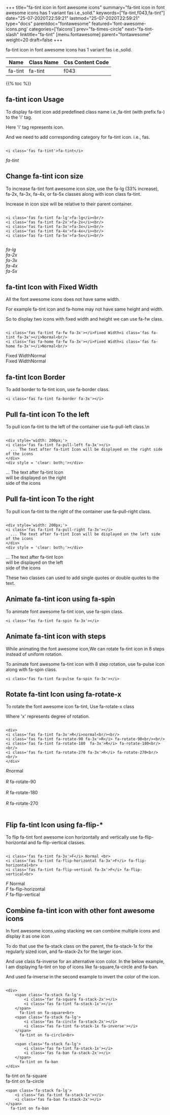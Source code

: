 +++
title="fa-tint icon in font awesome icons"
summary="fa-tint icon in font awesome icons has 1 variant fas i.e.,solid."
keywords=["fa-tint,f043,fa-tint"]
date="25-07-2020T22:59:21"
lastmod="25-07-2020T22:59:21"
type="docs"
parentdoc="fontawesome"
featured='font-awesome-icons.png'
categories=['faicons']
prev="fa-times-circle"
next="fa-tint-slash"
linktitle="fa-tint"
[menu.fontawesome]
parent="fontawesome"
weight=20
draft=false
+++


fa-tint icon in font awesome icons has 1 variant fas i.e.,solid.

<div class='table-responsive'><table class='table'><thead><tr><th>Name</th><th>Class Name</th><th>Css Content Code</th></tr></thead><tbody><tr><td>fa-tint</td><td>fa-tint</td><td>f043</td></tr></tbody></table></div>


{{% toc %}}


## fa-tint icon Usage

To display fa-tint icon add predefined class name i.e.,fa-tint (with prefix fa-) to the 'i' tag.

Here 'i' tag represents icon.

And we need to add corresponding category for fa-tint icon. i.e., fas.


```

<i class='fas fa-tint'>fa-tint</i>
```

<i class='fas fa-tint'>fa-tint</i>




## Change fa-tint icon size
To increase fa-tint font awesome icon size, use the fa-lg (33% increase), fa-2x, fa-3x, fa-4x, or fa-5x classes along with icon class fa-tint.

Increase in icon size will be relative to their parent container. 

```

<i class='fas fa-tint fa-lg'>fa-lg</i><br/>
<i class='fas fa-tint fa-2x'>fa-2x</i><br/>
<i class='fas fa-tint fa-3x'>fa-3x</i><br/>
<i class='fas fa-tint fa-4x'>fa-4x</i><br/>
<i class='fas fa-tint fa-5x'>fa-5x</i><br/>
            
```

<i class='fas fa-tint fa-lg'>fa-lg</i><br/>
<i class='fas fa-tint fa-2x'>fa-2x</i><br/>
<i class='fas fa-tint fa-3x'>fa-3x</i><br/>
<i class='fas fa-tint fa-4x'>fa-4x</i><br/>
<i class='fas fa-tint fa-5x'>fa-5x</i><br/>
            



## fa-tint Icon with Fixed Width 

All the font awesome icons does not have same width.

For example fa-tint icon and fa-home may not have same height and width.

So to display two icons with fixed width and height we can use fa-fw class.


```

<i class='fas fa-tint fa-fw fa-3x'></i>Fixed Width<i class='fas fa-tint fa-3x'></i>Normal<br/>
<i class='fas fa-home fa-fw fa-3x'></i>Fixed Width<i class='fas fa-home fa-3x'></i>Normal<br/>
```

<i class='fas fa-tint fa-fw fa-3x'></i>Fixed Width<i class='fas fa-tint fa-3x'></i>Normal<br/>
<i class='fas fa-home fa-fw fa-3x'></i>Fixed Width<i class='fas fa-home fa-3x'></i>Normal<br/>



## fa-tint Icon Border 

To add border to fa-tint icon, use fa-border class.


```
<i class='fas fa-tint fa-border fa-3x'></i>

```
<i class='fas fa-tint fa-border fa-3x'></i>





## Pull fa-tint icon To the left

To pull icon fa-tint to the left of the container use fa-pull-left class.\n

```

<div style='width: 200px;'>
<i class='fas fa-tint fa-pull-left fa-3x'></i>
  ... The text after fa-tint Icon will be displayed on the right side of the icons
</div>
<div style = 'clear: both;'></div>
```

<div style='width: 200px;'>
<i class='fas fa-tint fa-pull-left fa-3x'></i>
  ... The text after fa-tint Icon will be displayed on the right side of the icons
</div>
<div style = 'clear: both;'></div>




## Pull fa-tint icon To the right
To pull icon fa-tint to the right of the container use fa-pull-right class.

```

<div style='width: 200px;'>
<i class='fas fa-tint fa-pull-right fa-3x'></i>
  ... The text after fa-tint Icon will be displayed on the left side of the icons
</div>
<div style = 'clear: both;'></div>
```

<div style='width: 200px;'>
<i class='fas fa-tint fa-pull-right fa-3x'></i>
  ... The text after fa-tint Icon will be displayed on the left side of the icons
</div>
<div style = 'clear: both;'></div>

These two classes can used to add single quotes or double quotes to the text.


## Animate fa-tint icon using fa-spin
To animate font awesome fa-tint icon, use fa-spin class.

```
<i class='fas fa-tint fa-spin fa-3x'></i>
```
<i class='fas fa-tint fa-spin fa-3x'></i>




## Animate fa-tint icon with steps
While animating the font awesome icon,We can rotate fa-tint icon in 8 steps instead of uniform rotation.

To animate font awesome fa-tint icon with 8 step rotation, use fa-pulse icon along with fa-spin class.


```
<i class='fas fa-tint fa-pulse fa-spin fa-3x'></i>

```
<i class='fas fa-tint fa-pulse fa-spin fa-3x'></i>





## Rotate fa-tint Icon using fa-rotate-x
To rotate the font awesome icon fa-tint, Use fa-rotate-x class

Where 'x' represents degree of rotation.


```

<div>
<i class='fas fa-tint fa-3x'>R</i>normal<br/><br/>
<i class='fas fa-tint fa-rotate-90 fa-3x'>R</i> fa-rotate-90<br/><br/> 
<i class='fas fa-tint fa-rotate-180  fa-3x'>R</i> fa-rotate-180<br/><br/> 
<i class='fas fa-tint fa-rotate-270 fa-3x'>R</i> fa-rotate-270<br/><br/>
</div>
```

<div>
<i class='fas fa-tint fa-3x'>R</i>normal<br/><br/>
<i class='fas fa-tint fa-rotate-90 fa-3x'>R</i> fa-rotate-90<br/><br/> 
<i class='fas fa-tint fa-rotate-180  fa-3x'>R</i> fa-rotate-180<br/><br/> 
<i class='fas fa-tint fa-rotate-270 fa-3x'>R</i> fa-rotate-270<br/><br/>
</div>




## Flip fa-tint Icon using fa-flip-*
To flip fa-tint font awesome icon horizontally and vertically use fa-flip-horizontal and fa-flip-vertical classes. 

```

<i class='fas fa-tint fa-3x'>F</i> Normal <br>
<i class='fas fa-tint fa-flip-horizontal fa-3x'>F</i> fa-flip-horizontal<br>
<i class='fas fa-tint fa-flip-vertical fa-3x'>F</i> fa-flip-vertical<br>
```

<i class='fas fa-tint fa-3x'>F</i> Normal <br>
<i class='fas fa-tint fa-flip-horizontal fa-3x'>F</i> fa-flip-horizontal<br>
<i class='fas fa-tint fa-flip-vertical fa-3x'>F</i> fa-flip-vertical<br>




## Combine fa-tint icon with other font awesome icons
In font awesome icons,using stacking we can combine multiple icons and display it as one icon 

To do that use the fa-stack class on the parent, the fa-stack-1x for the regularly sized icon, and fa-stack-2x for the larger icon.

And use class fa-inverse for an alternative icon color. 
In the below example, I am displaying fa-tint on top of icons like fa-square,fa-circle and fa-ban.

And used fa-inverse in the second example to invert the color of the icon.

```

<div>
    <span class='fa-stack fa-lg'>
        <i class='far fa-square fa-stack-2x'></i>
        <i class='fas fa-tint fa-stack-1x'></i>
    </span>
      fa-tint on fa-square<br>
    <span class='fa-stack fa-lg'>
        <i class='fas fa-circle fa-stack-2x'></i>
        <i class='fas fa-tint fa-stack-1x fa-inverse'></i>
    </span>
      fa-tint on fa-circle<br>

    <span class='fa-stack fa-lg'>
        <i class='fas fa-tint fa-stack-1x'></i>
        <i class='fas fa-ban fa-stack-2x'></i>
    </span>
      fa-tint on fa-ban
</div>
```

<div>
    <span class='fa-stack fa-lg'>
        <i class='far fa-square fa-stack-2x'></i>
        <i class='fas fa-tint fa-stack-1x'></i>
    </span>
      fa-tint on fa-square<br>
    <span class='fa-stack fa-lg'>
        <i class='fas fa-circle fa-stack-2x'></i>
        <i class='fas fa-tint fa-stack-1x fa-inverse'></i>
    </span>
      fa-tint on fa-circle<br>

    <span class='fa-stack fa-lg'>
        <i class='fas fa-tint fa-stack-1x'></i>
        <i class='fas fa-ban fa-stack-2x'></i>
    </span>
      fa-tint on fa-ban
</div>






